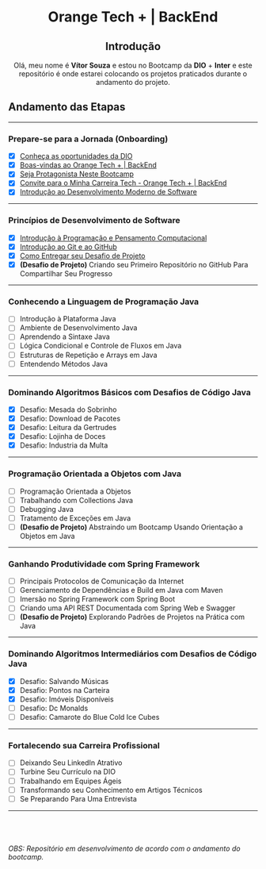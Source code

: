 # <p align="center">Orange Tech + | BackEnd</p>

<div align="center">

## Introdução
Olá, meu nome é **Vítor Souza** e estou no Bootcamp da  **DIO** + **Inter** e este repositório é onde estarei colocando os projetos praticados durante o  andamento do projeto.

</div>

## Andamento das Etapas


---
### Prepare-se para a Jornada (Onboarding)
- [x] [Conheça as oportunidades da DIO](https://www.dio.me/certificate/ADD6C169/share)
- [x] [Boas-vindas ao Orange Tech + | BackEnd](https://www.dio.me/certificate/38A33C82/share)
- [x] [Seja Protagonista Neste Bootcamp](https://www.dio.me/certificate/DAD7C2A1/share)
- [x] [Convite para o Minha Carreira Tech - Orange Tech + | BackEnd](https://www.dio.me/certificate/20676594/share)
- [x] [Introdução ao Desenvolvimento Moderno de Software](https://www.dio.me/certificate/2988B12A/share)
---
### Princípios de Desenvolvimento de Software
- [x] [Introdução à Programação e Pensamento Computacional](https://www.dio.me/certificate/B49AFA4F/share)
- [x] [Introdução ao Git e ao GitHub](https://www.dio.me/certificate/09869892/share)
- [x] [Como Entregar seu Desafio de Projeto](https://certificates.digitalinnovation.one/687DF62B)
- [x] <strong>(Desafio de Projeto)</strong> Criando seu Primeiro Repositório no GitHub Para Compartilhar Seu Progresso
---
### Conhecendo a Linguagem de Programação Java
- [ ] Introdução à Plataforma Java
- [ ] Ambiente de Desenvolvimento Java
- [ ] Aprendendo a Sintaxe Java
- [ ] Lógica Condicional e Controle de Fluxos em Java
- [ ] Estruturas de Repetição e Arrays em Java
- [ ] Entendendo Métodos Java
---
### Dominando Algoritmos Básicos com Desafios de Código Java
- [x] Desafio: Mesada do Sobrinho
- [x] Desafio: Download de Pacotes
- [x] Desafio: Leitura da Gertrudes
- [x] Desafio: Lojinha de Doces
- [x] Desafio: Industria da Multa
---
### Programação Orientada a Objetos com Java
- [ ] Programação Orientada a Objetos
- [ ] Trabalhando com Collections Java
- [ ] Debugging Java
- [ ] Tratamento de Exceções em Java
- [ ] <strong>(Desafio de Projeto)</strong> Abstraindo um Bootcamp Usando Orientação a Objetos em Java
---
### Ganhando Produtividade com Spring Framework
- [ ] Principais Protocolos de Comunicação da Internet
- [ ] Gerenciamento de Dependências e Build em Java com Maven
- [ ] Imersão no Spring Framework com Spring Boot
- [ ] Criando uma API REST Documentada com Spring Web e Swagger
- [ ] <strong>(Desafio de Projeto)</strong> Explorando Padrões de Projetos na Prática com Java
---
### Dominando Algoritmos Intermediários com Desafios de Código Java
- [x] Desafio: Salvando Músicas
- [x] Desafio: Pontos na Carteira
- [x] Desafio: Imóveis Disponíveis
- [ ] Desafio: Dc Monalds
- [ ] Desafio: Camarote do Blue Cold Ice Cubes
---
### Fortalecendo sua Carreira Profissional
- [ ] Deixando Seu LinkedIn Atrativo
- [ ] Turbine Seu Currículo na DIO
- [ ] Trabalhando em Equipes Ágeis
- [ ] Transformando seu Conhecimento em Artigos Técnicos
- [ ] Se Preparando Para Uma Entrevista
---


<br></br>
###### OBS: Repositório em desenvolvimento de acordo com o andamento do bootcamp.